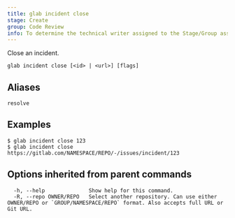 ```yaml
---
title: glab incident close
stage: Create
group: Code Review
info: To determine the technical writer assigned to the Stage/Group associated with this page, see https://about.gitlab.com/handbook/product/ux/technical-writing/#assignments
---
```


<!--
This documentation is auto generated by a script.
Please do not edit this file directly. Run `make gen-docs` instead.
-->

Close an incident.

```plaintext
glab incident close [<id> | <url>] [flags]
```

## Aliases

```plaintext
resolve
```

## Examples

```console
$ glab incident close 123
$ glab incident close https://gitlab.com/NAMESPACE/REPO/-/issues/incident/123

```

## Options inherited from parent commands

```plaintext
  -h, --help              Show help for this command.
  -R, --repo OWNER/REPO   Select another repository. Can use either OWNER/REPO or `GROUP/NAMESPACE/REPO` format. Also accepts full URL or Git URL.
```
